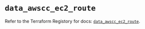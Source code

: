 # `data_awscc_ec2_route`

Refer to the Terraform Registory for docs: [`data_awscc_ec2_route`](https://registry.terraform.io/providers/hashicorp/awscc/0.70.0/docs/data-sources/ec2_route).
